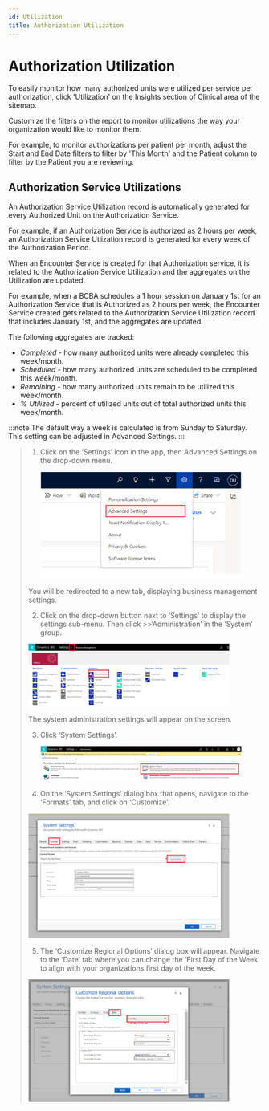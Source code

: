 ```yaml
---
id: Utilization
title: Authorization Utilization
---
```


# Authorization Utilization

To easily monitor how many authorized units were utilized per service per authorization, click 'Utilization' on the Insights section of Clinical area of the sitemap.

Customize the filters on the report to monitor utilizations the way your organization would like to monitor them.

For example, to monitor authorizations per patient per month, adjust the Start and End Date filters to filter by 'This Month' and the Patient column to filter by the Patient you are reviewing.

## Authorization Service Utilizations

An Authorization Service Utilization record is automatically generated for every Authorized Unit on the Authorization Service. 

For example, if an Authorization Service is authorized as 2 hours per week, an Authorization Service Utlization record is generated for every week of the Authorization Period.

When an Encounter Service is created for that Authorization service, it is related to the Authorization Service Utilization and the aggregates on the Utilization are updated.

For example, when a BCBA schedules a 1 hour session on January 1st for an Authorization Service that is Authorized as 2 hours per week, the Encounter Service created gets related to the Authorization Service Utilization record that includes January 1st, and the aggregates are updated.

The following aggregates are tracked:

- *Completed* - how many authorized units were already completed this week/month.
- *Scheduled* - how many authorized units are scheduled to be completed this week/month.
- *Remaining* - how many authorized units remain to be utilized this week/month.
- *% Utilized* - percent of utilized units out of total authorized units this week/month.

:::note
The default way a week is calculated is from Sunday to Saturday.
This setting can be adjusted in Advanced Settings.
:::
>1.	Click on the ‘Settings’ icon in the app, then Advanced Settings on the drop-down menu. 
>
>    <img src ='/img/Settings-AdvancedSettings.png' width='400'/> 
>
>   You will be redirected to a new tab, displaying business management settings. 
>
>2.	Click on the drop-down button next to ‘Settings’ to display the settings sub-menu. Then click >>‘Administration’ in the ‘System’ group. 
>
>   <img src ='/img/AdvancedSettings-Administration.png' width='400'/> 
>
>   The system administration settings will appear on the screen. 
>
>3.	Click ‘System Settings’. 
>
>    <img src ='/img/Administration-SystemSettings.png' width='400'/> 
>
>4.	On the ‘System Settings’ dialog box that opens, navigate to the ‘Formats’ tab, and click on ‘Customize’.
>
>   <img src ='/img/System-SettingsFormats-Customize.png' width='400'/> 
>
>5.	The ‘Customize Regional Options’ dialog box will appear. Navigate to the ‘Date’ tab where you can change the ‘First Day of the Week’ to align with your organizations first day of the week. 
>
>   <img src ='/img/CustomizeRegionalOptions.png' width='400'/> 

